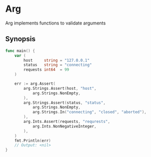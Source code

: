 Arg
========
Arg implements functions to validate arguments

## Synopsis
```go
func main() {
	var (
		host     string = "127.0.0.1"
		status   string = "connecting"
		requests int64  = 99
	)

	err := arg.Assert(
		arg.Strings.Assert(host, "host",
			arg.Strings.NonEmpty,
		),
		arg.Strings.Assert(status, "status",
			arg.Strings.NonEmpty,
			arg.Strings.In("connecting", "closed", "aborted"),
		),
		arg.Ints.Assert(requests, "requrests",
			arg.Ints.NonNegativeInteger,
		),
	)
	fmt.Println(err)
	// Output: <nil>
}
```

